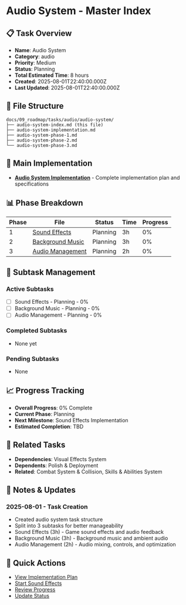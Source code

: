 # Audio System - Master Index

## 📋 Task Overview
- **Name**: Audio System
- **Category**: audio
- **Priority**: Medium
- **Status**: Planning
- **Total Estimated Time**: 8 hours
- **Created**: 2025-08-01T22:40:00.000Z
- **Last Updated**: 2025-08-01T22:40:00.000Z

## 📁 File Structure
```
docs/09_roadmap/tasks/audio/audio-system/
├── audio-system-index.md (this file)
├── audio-system-implementation.md
├── audio-system-phase-1.md
├── audio-system-phase-2.md
└── audio-system-phase-3.md
```

## 🎯 Main Implementation
- **[Audio System Implementation](./audio-system-implementation.md)** - Complete implementation plan and specifications

## 📊 Phase Breakdown
| Phase | File | Status | Time | Progress |
|-------|------|--------|------|----------|
| 1 | [Sound Effects](./audio-system-phase-1.md) | Planning | 3h | 0% |
| 2 | [Background Music](./audio-system-phase-2.md) | Planning | 3h | 0% |
| 3 | [Audio Management](./audio-system-phase-3.md) | Planning | 2h | 0% |

## 🔄 Subtask Management
### Active Subtasks
- [ ] Sound Effects - Planning - 0%
- [ ] Background Music - Planning - 0%
- [ ] Audio Management - Planning - 0%

### Completed Subtasks
- None yet

### Pending Subtasks
- None

## 📈 Progress Tracking
- **Overall Progress**: 0% Complete
- **Current Phase**: Planning
- **Next Milestone**: Sound Effects Implementation
- **Estimated Completion**: TBD

## 🔗 Related Tasks
- **Dependencies**: Visual Effects System
- **Dependents**: Polish & Deployment
- **Related**: Combat System & Collision, Skills & Abilities System

## 📝 Notes & Updates
### 2025-08-01 - Task Creation
- Created audio system task structure
- Split into 3 subtasks for better manageability
- Sound Effects (3h) - Game sound effects and audio feedback
- Background Music (3h) - Background music and ambient audio
- Audio Management (2h) - Audio mixing, controls, and optimization

## 🚀 Quick Actions
- [View Implementation Plan](./audio-system-implementation.md)
- [Start Sound Effects](./audio-system-phase-1.md)
- [Review Progress](#progress-tracking)
- [Update Status](#notes--updates) 